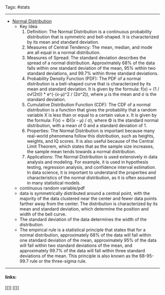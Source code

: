 
Tags: #stats

------------------------------------------
- [Normal Distribution](https://en.wikipedia.org/wiki/Normal_distribution)
    - Key Idea
        1. Definition: The Normal Distribution is a continuous probability distribution that is symmetric and bell-shaped. It is characterized by its mean and standard deviation.
        2. Measures of Central Tendency: The mean, median, and mode are all equal in a normal distribution.
        3. Measures of Spread: The standard deviation describes the spread of a normal distribution. Approximately 68% of the data falls within one standard deviation of the mean, 95% within two standard deviations, and 99.7% within three standard deviations.
        4. Probability Density Function (PDF): The PDF of a normal distribution is a bell-shaped curve that is characterized by its mean and standard deviation. It is given by the formula: f(x) = (1 / σ√(2π)) * e^(-(x-μ)^2 / (2σ^2)), where μ is the mean and σ is the standard deviation.
        5. Cumulative Distribution Function (CDF): The CDF of a normal distribution is a function that gives the probability that a random variable X is less than or equal to a certain value x. It is given by the formula: F(x) = Φ((x - μ) / σ), where Φ is the standard normal distribution, with a mean of 0 and a standard deviation of 1.
        6. Properties: The Normal Distribution is important because many real-world phenomena follow this distribution, such as heights, weights, and IQ scores. It is also useful because of the Central Limit Theorem, which states that as the sample size increases, the sample mean tends towards a normal distribution.
        7. Applications: The Normal Distribution is used extensively in data analysis and modeling. For example, it is used in hypothesis testing, regression analysis, and confidence interval estimation. In data science, it is important to understand the properties and characteristics of the normal distribution, as it is often assumed in many statistical models.
    - continuous random variable/pdf
    - data is symmetrically distributed around a central point, with the majority of the data clustered near the center and fewer data points farther away from the center. The distribution is characterized by its mean and standard deviation, which determine the position and width of the bell curve.
    - The standard deviation of the data determines the width of the distribution.
    - The empirical rule is a statistical principle that states that for a normal distribution, approximately 68% of the data will fall within one standard deviation of the mean, approximately 95% of the data will fall within two standard deviations of the mean, and approximately 99.7% of the data will fall within three standard deviations of the mean. This principle is also known as the 68-95-99.7 rule or the three-sigma rule.


---------------------
#### links:
[[]]
[[]]